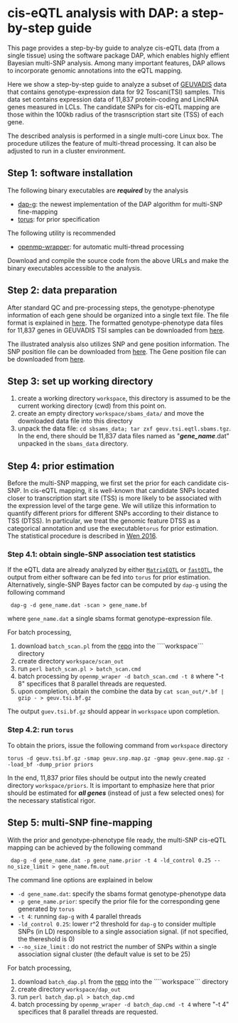 # cis-eQTL analysis with DAP: a step-by-step guide

This page provides a step-by-by guide to analyze cis-eQTL data (from a single tissue) using the software package DAP, which enables highly effient Bayesian multi-SNP analysis. Among many important features, DAP allows to incorporate genomic annotations into the eQTL mapping.

Here we show a step-by-step guide to analyze a subset of [GEUVADIS](http://www.geuvadis.org/) data that contains genotype-expression data for 92 Toscani(TSI) samples. This data set contains expression data of 11,837 protein-coding and LincRNA genes measured in LCLs. The candidate SNPs for cis-eQTL mapping are those within the 100kb radius of the trasnscription start site (TSS) of each gene.      

The described analysis is performed in a single multi-core Linux box. The procedure utilizes the feature of multi-thread processing. It can also be adjusted to run in a cluster environment.  

## Step 1: software installation

The following binary executables are ***required*** by the analysis
  * [dap-g](https://github.com/xqwen/dap/tree/master/dap_greedy_src): the newest implementation of the DAP algorithm for multi-SNP fine-mapping
  * [torus](https://github.com/xqwen/dap/tree/master/torus_src): for prior specification

The following utility is recommended
  * [openmp-wrapper](https://github.com/xqwen/openmp_wrapper): for automatic multi-thread processing

Download and compile the source code from the above URLs and make the binary executables accessible to the analysis.



## Step 2: data preparation

After standard QC and pre-processing steps, the genotype-phenotype information of each gene should be organized into a single text file. The file format is explained in [here](https://github.com/xqwen/dap/wiki/Case-study:-multi-SNP-fine-mapping#genotype-phenotype-data-file-required).  The formatted genotype-phenotype data files for 11,837 genes in GEUVADIS TSI samples can be downloaded from [here](http://www-personal.umich.edu/~xwen/download/qtl_example/geuv.tsi.eqtl.sbams.tgz).

The illustrated analysis also utilizes SNP and gene position information. The SNP position file can be downloaded from [here](http://www-personal.umich.edu/~xwen/download/qtl_example/geuv.snp.map.gz). The Gene position file can be downloaded from [here](http://www-personal.umich.edu/~xwen/download/qtl_example/geuv.gene.map.gz).

## Step 3: set up working directory

1. create a working directory ```workspace```, this directory is assumed to be the current working directory (cwd) from this point on.
2. create an empty directory ```workspace/sbams_data/``` and move the downloaded data file into this directory
3. unpack the data file: ```cd sbsams_data; tar zxf geuv.tsi.eqtl.sbams.tgz```. In the end, there should be 11,837 data files named as "***gene_name***.dat" unpacked in the ```sbams_data``` directory.


## Step 4: prior estimation

Before the multi-SNP mapping, we first set the prior for each candidate cis-SNP. In cis-eQTL mapping, it is well-known that candidate SNPs located closer to transcription start site (TSS) is more likely to be associated with the  expression level of the targe gene. We will utilize this information to quantify different priors for different SNPs according to their distance to TSS (DTSS). In particular, we treat the genomic feature DTSS as a categorical annotation and use the executable```torus``` for prior estimation. The statistical procedure is described in [Wen 2016](http://projecteuclid.org/euclid.aoas/1475069621).

### Step 4.1: obtain single-SNP association test statistics

If the eQTL data are already analyzed by either [```MatrixEQTL```]() or [```fastQTL```](), the output from either software can be fed into ```torus``` for prior estimation. Alternatively, single-SNP Bayes factor can be computed by ```dap-g``` using the following command
```
 dap-g -d gene_name.dat -scan > gene_name.bf
```
where ```gene_name.dat``` a single sbams format genotype-expression file.

For batch processing,
1. download ```batch_scan.pl``` from the [repo]() into the ````workspace``` directory
2. create directory ```workspace/scan_out```
3. run ```perl batch_scan.pl > batch_scan.cmd```
4. batch processing by ```openmp_wraper -d batch_scan.cmd -t 8``` where "-t 8" specifices that 8 parallel threads are requested.
5. upon completion, obtain the combine the data by ```cat scan_out/*.bf | gzip - > geuv.tsi.bf.gz``` 

The output ```guev.tsi.bf.gz``` should appear in ```workspace``` upon completion.


### Step 4.2: run ```torus```

To obtain the priors, issue the following command from ```workspace``` directory

```torus -d geuv.tsi.bf.gz -smap geuv.snp.map.gz -gmap geuv.gene.map.gz --load_bf -dump_prior priors```

In the end, 11,837 prior files should be output into the newly created directory ```workspace/priors```. It is important to emphasize here that prior should be estimated for ***all genes*** (instead of just a few selected ones) for the necessary statistical rigor. 

## Step 5: multi-SNP fine-mapping

With the prior and genotype-phenotype file ready, the multi-SNP cis-eQTL mapping can be achieved by the following command

``` dap-g -d gene_name.dat -p gene_name.prior -t 4 -ld_control 0.25 --no_size_limit > gene_name.fm.out```

The command line options are explained in below

  *  ```-d gene_name.dat```: specify the sbams format genotype-phenotype data
  *  ```-p gene_name.prior```: specify the prior file for the corresponding gene generated by ```torus```
  *  ```-t 4```: running ```dap-g``` with 4 parallel threads
  *  ```-ld_control 0.25```: lower r^2 threshold for ```dap-g``` to consider multiple SNPs (in LD) responsible to a single association signal. (if not specified, the thereshold is 0)
  *  ```--no_size_limit``` : do not restrict the number of SNPs within a single association signal cluster (the default value is set to be 25)

For batch processing,
1. download ```batch_dap.pl``` from the [repo]() into the ````workspace``` directory
2. create directory ```workspace/dap_out```
3. run ```perl batch_dap.pl > batch_dap.cmd```
4. batch processing by ```openmp_wraper -d batch_dap.cmd -t 4``` where "-t 4" specifices that 8 parallel threads are requested.
